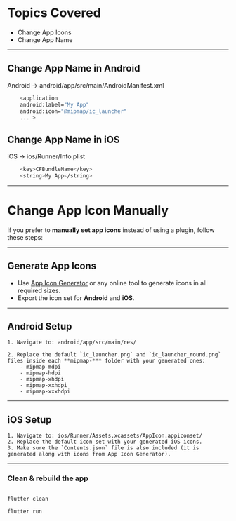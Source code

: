 # Topics Covered

- Change App Icons
- Change App Name

---

## Change App Name in Android

Android → android/app/src/main/AndroidManifest.xml

```bash
    <application
    android:label="My App"
    android:icon="@mipmap/ic_launcher"
    ... >

```

## Change App Name in iOS

iOS → ios/Runner/Info.plist

```bash
    <key>CFBundleName</key>
    <string>My App</string>
```

---

# Change App Icon Manually

If you prefer to **manually set app icons** instead of using a plugin, follow these steps:

---

## Generate App Icons

- Use [App Icon Generator](https://appicon.co/) or any online tool to generate icons in all required sizes.
- Export the icon set for **Android** and **iOS**.

---

## Android Setup

    1. Navigate to: android/app/src/main/res/

    2. Replace the default `ic_launcher.png` and `ic_launcher_round.png` files inside each **mipmap-*** folder with your generated ones:
        - mipmap-mdpi
        - mipmap-hdpi
        - mipmap-xhdpi
        - mipmap-xxhdpi
        - mipmap-xxxhdpi

---

## iOS Setup

    1. Navigate to: ios/Runner/Assets.xcassets/AppIcon.appiconset/
    2. Replace the default icon set with your generated iOS icons.
    3. Make sure the `Contents.json` file is also included (it is generated along with icons from App Icon Generator).

---

### Clean & rebuild the app

```bash

flutter clean

flutter run

```

